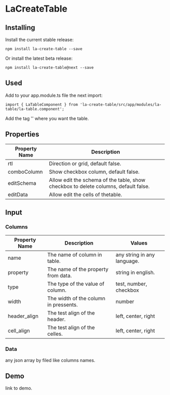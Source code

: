 # LaCreateTable

## Installing

Install the current stable release:

```
npm install la-create-table --save
```

Or install the latest beta release:

```
npm install la-create-table@next --save
```

## Used

Add to your app.module.ts file the next import:

```
import { LaTableComponent } from 'la-create-table/src/app/modules/la-table/la-table.component';
```

Add the tag '<la-table></la-table>' where you want the table.

## Properties

| Property Name | Description   |
| ------------- | ------------- |
| rtl | Direction or grid, default false. |
| comboColumn | Show checkbox column, default false. |
| editSchema | Allow edit the schema of the table, show checkbox to delete columns, default false. |
| editData | Allow edit the cells of thetable. |

## Input
### Columns

| Property Name | Description | Values |
| ------------- | ----------- | ----------- |
| name | The name of column in table. | any string in any language. |
| property | The name of the property from data. | string in english. |
| type | The type of the value of column. | test, number, checkbox |
| width | The width of the column in pressents. | number |
| header_align | The test align of the header. | left, center, right |
| cell_align | The test align of the celles. | left, center, right |

### Data

any json array by filed like columns names.

## Demo

link to demo.

